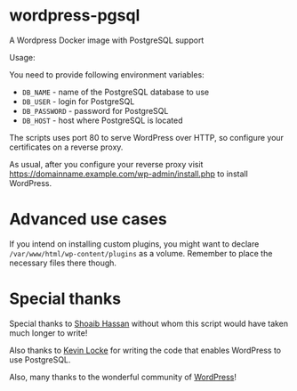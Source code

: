 wordpress-pgsql
===============
A Wordpress Docker image with PostgreSQL support


Usage:

You need to provide following environment variables:

* `DB_NAME` - name of the PostgreSQL database to use
* `DB_USER` - login for PostgreSQL
* `DB_PASSWORD` - password for PostgreSQL
* `DB_HOST` - host where PostgreSQL is located

The scripts uses port 80 to serve WordPress over HTTP, 
so configure your certificates on a reverse proxy.

As usual, after you configure your reverse proxy visit
https://domainname.example.com/wp-admin/install.php to install
WordPress.

# Advanced use cases

If you intend on installing custom plugins, you might want to
declare `/var/www/html/wp-content/plugins` as a volume.
Remember to place the necessary files there though.

# Special thanks

Special thanks to
[Shoaib Hassan](https://medium.com/@shoaibhassan_/install-wordpress-with-postgresql-using-apache-in-5-min-a26078d496fb)
without whom this script would have taken much longer to write!

Also thanks to [Kevin Locke](https://github.com/kevinoid/postgresql-for-wordpress)
for writing the code that enables WordPress to use PostgreSQL.

Also, many thanks to the wonderful community of 
[WordPress](https://wordpress.org/)!
